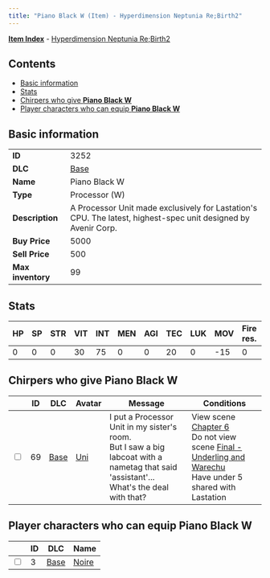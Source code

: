 ```yaml
---
title: "Piano Black W (Item) - Hyperdimension Neptunia Re;Birth2"
---
```


[**Item Index**](/neptunia/rb2/item/index.html) - [Hyperdimension Neptunia Re;Birth2](/neptunia/rb2)

## Contents

- [Basic information](#basic-information)
- [Stats](#stats)
- [Chirpers who give **Piano Black W**](#chirpers-who-give-piano-black-w)
- [Player characters who can equip **Piano Black W**](#player-characters-who-can-equip-piano-black-w)

## Basic information

|   |   |
| -- | -- |
| **ID** | 3252 |
| **DLC** | [Base](/neptunia/rb2/dlc/0-base.html) |
| **Name** | Piano Black W |
| **Type** | Processor (W) |
| **Description** | A Processor Unit made exclusively for Lastation's CPU. The latest, highest-spec unit designed by Avenir Corp. |
| **Buy Price** | 5000 |
| **Sell Price** | 500 |
| **Max inventory** | 99 |

## Stats

| HP | SP | STR | VIT | INT | MEN | AGI | TEC | LUK | MOV | Fire res. | Ice res. | Wind res. | Lightning res. |
| -- | -- | --- | --- | --- | --- | --- | --- | --- | --- | --------- | -------- | --------- | -------------- |
| 0 | 0 | 0 | 30 | 75 | 0 | 0 | 20 | 0 | -15 | 0 | 0 | 0 | 0 |

## Chirpers who give **Piano Black W**

|    | ID | DLC | Avatar | Message | Conditions |
| -- | -- | --- | ------ | ------- | ---------- |
| <input type="checkbox" id="rb2-chirper-event-0-69" class="trackbox" /> | 69 | [Base](/neptunia/rb2/dlc/0-base.html) | [Uni](/neptunia/rb2/avatar/0-35-uni.html) | I put a Processor Unit in my sister's room.<br />But I saw a big labcoat with a nametag that said 'assistant'...<br />What's the deal with that? | View scene [Chapter 6](/neptunia/rb2/scene/0-401-chapter-6.html)<br />Do not view scene [Final - Underling and Warechu](/neptunia/rb2/scene/0-468-final-underling-and-warechu.html)<br />Have under 5 shared with Lastation<br /> |

## Player characters who can equip **Piano Black W**

|    | ID | DLC | Name |
| -- | -- | --- | ---- |
| <input type="checkbox" id="rb2-player-0-3" class="trackbox" /> | 3 | [Base](/neptunia/rb2/dlc/0-base.html) | [Noire](/neptunia/rb2/player/0-3-noire.html) |